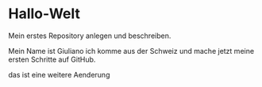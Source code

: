 # Hallo-Welt
Mein erstes Repository anlegen und beschreiben.

Mein Name ist Giuliano
ich komme aus der Schweiz und mache jetzt meine ersten
Schritte auf GitHub.

das ist eine weitere Aenderung
